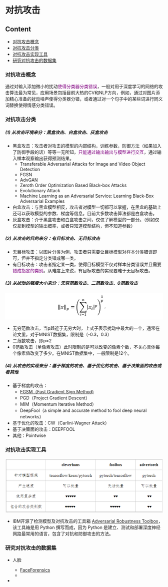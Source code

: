 # 对抗攻击

## Content

- [对抗攻击概念](#对抗攻击概念)
- [对抗攻击分类](#对抗攻击分类)
- [对抗攻击实现工具](#对抗攻击实现工具)
- [研究对抗攻击的数据集](#研究对抗攻击的数据集)





### 对抗攻击概念

通过对输入添加微小的扰动<font color=800080>使得分类器分类错误</font>，一般对用于深度学习的网络的攻击算法最为常见，应用场景包括目前大热的CV和NLP方向，例如，通过对图片添加精心准备的扰动噪声使得分类器分错，或者通过对一个句子中的某些词进行同义词替换使得情感分类错误。

### 对抗攻击分类

##### (1) 从攻击环境来分：黑盒攻击、白盒攻击、灰盒攻击

- 黑盒攻击：攻击者对攻击的模型的内部结构，训练参数，防御方法（如果加入了防御手段的话）等等一无所知，<font color=800080>只能通过输出输出与模型进行交互</font>，通过输入样本观察输出获得预测结果。
  - Transferable Adversarial Attacks for Image and Video Object Detection
  - FGSN
  - AdvGAN
  - Zeroth Order Optimization Based Black-box Attacks
  - Evolutionary Attack
  - Machine Learning as an Adversarial Service: Learning Black-Box Adversarial Examples
- 白盒攻击：与黑盒模型相反，攻击者对模型一切都可以掌握，在黑盒的基础上还可以获取模型的参数、梯度等信息。目前大多数攻击算法都是白盒攻击。
- 灰盒攻击：介于黑盒攻击和白盒攻击之间，仅仅了解模型的一部分。（例如仅仅拿到模型的输出概率，或者只知道模型结构，但不知道参数）

##### (2) 从攻击的目的来分：有目标攻击、无目标攻击

- 无目标攻击：以图片分类为例，攻击者只需要让目标模型对样本分类错误即可，但并不指定分类错成哪一类。
-  有目标攻击：攻击者指定某一类，使得目标模型不仅对样本分类错误并且需要<font color=800080>错成指定的类别</font>。从难度上来说，有目标攻击的实现要难于无目标攻击。

##### (3) 从扰动的强度大小来分：无穷范数攻击、二范数攻击、0范数攻击

![](./pictures/01-范数攻击.png)

- 无穷范数攻击，当p趋近于无穷大时，上式子表示扰动中最大的一个，通常在论文里，对于MNIST数据集，限制是（-0.3，0.3）
- 二范数攻击，即p=2
- 0范数攻击（单像素攻击）此时限制的是可以改变的像素个数，不关心具体每个像素值改变了多少。在MNIST数据集中，一般限制是12个。

##### (4) 从攻击的实现来分：基于梯度的攻击、基于优化的攻击、基于决策面的攻击或者其他

- 基于梯度的攻击：
  - <a href = "./docs/FGSM.md">FGSM（Fast Gradient Sign Method)</a>　　
  - PGD（Project Gradient Descent）
  - MIM（Momentum Iterative Method）
  - DeepFool（a simple and accurate method to fool deep neural networks）
- 基于优化的攻击：CW（Carlini-Wagner Attack）
- 基于决策面的攻击：DEEPFOOL
- 其他：Pointwise

### 对抗攻击实现工具

![](./pictures/02-对抗攻击工具.png)

- IBM开源了检测模型及对抗攻击的工具箱 [Adversarial Robustness Toolbox](https://www.oschina.net/p/adversarial-robustness-toolbox)，该工具箱是用 Python 撰写而成，因为 Python 是建立、测试和部署深度神经网路最常用的语言，包含了对抗和防御攻击的方法。


### 研究对抗攻击的数据集

- 人脸
  - [FaceForensics](https://github.com/ondyari/FaceForensics)
  - 

- 













